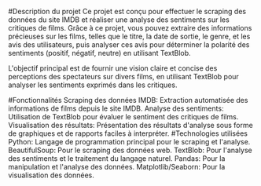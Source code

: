 #Description du projet
Ce projet est conçu pour effectuer le scraping des données du site IMDB et réaliser une analyse des sentiments sur les critiques de films. Grâce à ce projet, vous pouvez extraire des informations précieuses sur les films, telles que le titre, la date de sortie, le genre, et les avis des utilisateurs, puis analyser ces avis pour déterminer la polarité des sentiments (positif, négatif, neutre) en utilisant TextBlob.

L'objectif principal est de fournir une vision claire et concise des perceptions des spectateurs sur divers films, en utilisant TextBlob pour analyser les sentiments exprimés dans les critiques.

#Fonctionnalités
Scraping des données IMDB: Extraction automatisée des informations de films depuis le site IMDB.
Analyse des sentiments: Utilisation de TextBlob pour évaluer le sentiment des critiques de films.
Visualisation des résultats: Présentation des résultats d'analyse sous forme de graphiques et de rapports faciles à interpréter.
#Technologies utilisées
Python: Langage de programmation principal pour le scraping et l'analyse.
BeautifulSoup: Pour le scraping des données web.
TextBlob: Pour l'analyse des sentiments et le traitement du langage naturel.
Pandas: Pour la manipulation et l'analyse des données.
Matplotlib/Seaborn: Pour la visualisation des données.
